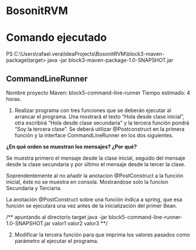 # BosonitRVM

# Comando ejecutado
PS C:\Users\rafael.vera\IdeaProjects\BosonitRVM\block3-maven-package\target> java -jar block3-maven-package-1.0-SNAPSHOT.jar


## CommandLineRunner
Nombre proyecto Maven: block5-command-line-runner
Tiempo estimado: 4 horas.
1) Realizar programa con tres funciones que se deberán ejecutar al arrancar el programa. Una mostrará el texto “Hola desde clase inicial”,
otra escribirá “Hola desde clase secundaria” y la tercera función pondrá “Soy la tercera clase”. Se deberá utilizar @Postconstruct en la primera función y
la interface CommandLineRunner en los dos siguientes. 

__¿En qué orden se muestran los mensajes? ¿Por qué?__

   Se muestra primero el mensaje desde la clase inicial,
   seguido del mensaje desde la clase secundaria y 
   por último el mensaje desde la tercer la clase.

   Soprendentemente al no añadir la anotacion @PostConstruct a la función inicial,
   éste no se muestra en consola. Mostrandose solo la funcion Secundaria y Terciaria.

   La anotación @PostConstruct sobre una función indica a spring, que esa función se ejecutará
   una vez antes de la inicialización del  primer Bean.

/**
apuntando al directorio target
java -jar block5-command-line-runner-1.0-SNAPSHOT.jar valor1 valor2 valor3
**/

2) Modificar la tercera función para que imprima los valores pasados como parámetro al ejecutar el programa.
